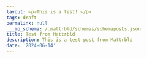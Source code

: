 ```yaml
---
layout: <p>This is a test! </p>
tags: draft
permalink: null
___mb_schema: /.mattrbld/schemas/schemaposts.json
title: Test from Mattrbld
description: This is a test post from Mattrbld
date: '2024-06-14'
---
```


